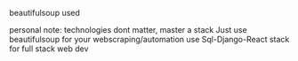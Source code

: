 beautifulsoup used 

personal note: technologies dont matter, master a stack
Just use beautifulsoup for your webscraping/automation
use Sql-Django-React stack for full stack web dev